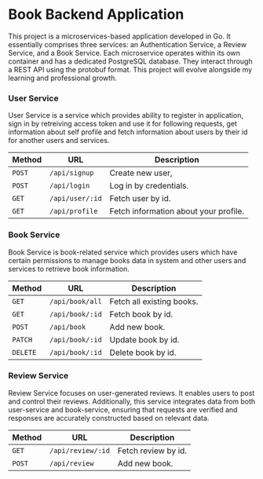 # Book Backend Application

This project is a microservices-based application developed in Go. It essentially comprises three services: an Authentication Service, a Review Service, and a Book Service. Each microservice operates within its own container and has a dedicated PostgreSQL database. They interact through a REST API using the protobuf format. This project will evolve alongside my learning and professional growth. 

### User Service

User Service is a service which provides ability to register in application, sign in by retreiving access token and use it for following requests, get information about self profile and fetch information about users by their id for another users and services.

| Method   | URL                                      | Description                              |
| -------- | ---------------------------------------- | ---------------------------------------- |
| `POST`   | `/api/signup`                            | Create new user,                         |
| `POST`   | `/api/login`                             | Log in by credentials.                   |
| `GET`    | `/api/user/:id`                          | Fetch user by id.                        |
| `GET`    | `/api/profile`                           | Fetch information about your profile.    |

### Book Service

Book Service is book-related service which provides users which have certain permissions to manage books data in system and other users and services to retrieve book information.

| Method   | URL                                      | Description                              |
| -------- | ---------------------------------------- | ---------------------------------------- |
| `GET`    | `/api/book/all`                          | Fetch all existing books.                |
| `GET`    | `/api/book/:id`                          | Fetch book by id.                        |
| `POST`   | `/api/book`                              | Add new book.                            |
| `PATCH`  | `/api/book/:id`                          | Update book by id.                       |
| `DELETE` | `/api/book/:id`                          | Delete book by id.                       |

### Review Service

Review Service focuses on user-generated reviews. It enables users to post and control their reviews. Additionally, this service integrates data from both user-service and book-service, ensuring that requests are verified and responses are accurately constructed based on relevant data.

| Method   | URL                                      | Description                              |
| -------- | ---------------------------------------- | ---------------------------------------- |
| `GET`    | `/api/review/:id`                        | Fetch review by id.                      |
| `POST`   | `/api/review`                            | Add new book.                            |





